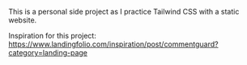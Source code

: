 This is a personal side project as I practice Tailwind CSS with a static website. 

Inspiration for this project: https://www.landingfolio.com/inspiration/post/commentguard?category=landing-page
